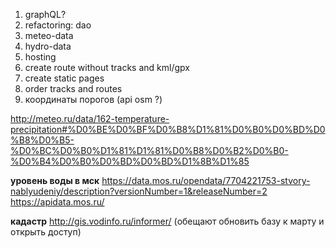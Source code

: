 1. graphQL?
3. refactoring: dao
4. meteo-data
5. hydro-data
6. hosting
9. create route without tracks and kml/gpx
10. create static pages
11. order tracks and routes
12. координаты порогов (api osm ?)

http://meteo.ru/data/162-temperature-precipitation#%D0%BE%D0%BF%D0%B8%D1%81%D0%B0%D0%BD%D0%B8%D0%B5-%D0%BC%D0%B0%D1%81%D1%81%D0%B8%D0%B2%D0%B0-%D0%B4%D0%B0%D0%BD%D0%BD%D1%8B%D1%85

__уровень воды в мск__
https://data.mos.ru/opendata/7704221753-stvory-nablyudeniy/description?versionNumber=1&releaseNumber=2
https://apidata.mos.ru/

__кадастр__
http://gis.vodinfo.ru/informer/
(обещают обновить базу к марту и открыть доступ)
